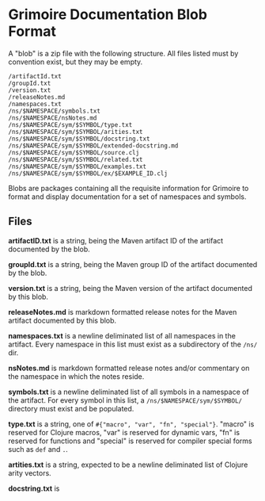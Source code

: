 # Grimoire Documentation Blob Format

A "blob" is a zip file with the following structure. All files listed
must by convention exist, but they may be empty.

```
/artifactId.txt
/groupId.txt
/version.txt
/releaseNotes.md
/namespaces.txt
/ns/$NAMESPACE/symbols.txt
/ns/$NAMESPACE/nsNotes.md
/ns/$NAMESPACE/sym/$SYMBOL/type.txt
/ns/$NAMESPACE/sym/$SYMBOL/arities.txt
/ns/$NAMESPACE/sym/$SYMBOL/docstring.txt
/ns/$NAMESPACE/sym/$SYMBOL/extended-docstring.md
/ns/$NAMESPACE/sym/$SYMBOL/source.clj
/ns/$NAMESPACE/sym/$SYMBOL/related.txt
/ns/$NAMESPACE/sym/$SYMBOL/examples.txt
/ns/$NAMESPACE/sym/$SYMBOL/ex/$EXAMPLE_ID.clj
```

Blobs are packages containing all the requisite information for
Grimoire to format and display documentation for a set of namespaces
and symbols.

## Files

**artifactID.txt** is a string, being the Maven artifact ID of the
  artifact documented by the blob.

**groupId.txt** is a string, being the Maven group ID of the artifact
  documented by the blob.

**version.txt** is a string, being the Maven version of the artifact
  documented by this blob.

**releaseNotes.md** is markdown formatted release notes for the Maven
  artifact documented by this blob.

**namespaces.txt** is a newline deliminated list of all namespaces in
  the artifact. Every namespace in this list must exist as a
  subdirectory of the `/ns/` dir.

**nsNotes.md** is markdown formatted release notes and/or commentary
  on the namespace in which the notes reside.

**symbols.txt** is a newline deliminated list of all symbols in a
  namespace of the artifact. For every symbol in this list, a
  `/ns/$NAMESPACE/sym/$SYMBOL/` directory must exist and be populated.

**type.txt** is a string, one of `#{"macro", "var", "fn", "special"}`.
  "macro" is reserved for Clojure macros, "var" is reserved for
  dynamic vars, "fn" is reserved for functions and "special" is
  reserved for compiler special forms such as `def` and `.`.
  
**artities.txt** is a string, expected to be a newline deliminated
  list of Clojure arity vectors.

**docstring.txt** is 
